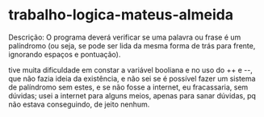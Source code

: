 # trabalho-logica-mateus-almeida

Descrição: O programa deverá verificar se uma palavra ou frase é um palíndromo (ou seja, se pode ser lida da mesma forma de trás para frente, ignorando espaços e pontuação).

tive muita dificuldade em constar a variável booliana e no uso do ++ e --, que não fazia ideia da existência, e não sei se é possível fazer um sistema de palíndromo sem estes, e se não fosse a internet, eu fracassaria, sem dúvidas; usei a internet para alguns meios, apenas para sanar dúvidas, pq não estava conseguindo, de jeito nenhum.

